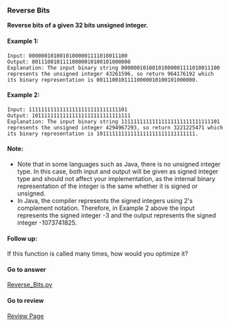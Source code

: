 ### Reverse Bits

**Reverse bits of a given 32 bits unsigned integer.**

#### Example 1:

```
Input: 00000010100101000001111010011100
Output: 00111001011110000010100101000000
Explanation: The input binary string 00000010100101000001111010011100 represents the unsigned integer 43261596, so return 964176192 which its binary representation is 00111001011110000010100101000000.
```

#### Example 2:

```
Input: 11111111111111111111111111111101
Output: 10111111111111111111111111111111
Explanation: The input binary string 11111111111111111111111111111101 represents the unsigned integer 4294967293, so return 3221225471 which its binary representation is 10111111111111111111111111111111.
``` 

#### Note:

* Note that in some languages such as Java, there is no unsigned integer type. In this case, both input and output will be given as signed integer type and should not affect your implementation, as the internal binary representation of the integer is the same whether it is signed or unsigned.
* In Java, the compiler represents the signed integers using 2's complement notation. Therefore, in Example 2 above the input represents the signed integer -3 and the output represents the signed integer -1073741825.
 
#### Follow up:

If this function is called many times, how would you optimize it?

####  Go to answer

[Reverse_Bits.py](https://github.com/Kelv1nYu/LeetCode_Practices/blob/master/Code/Reverse_Bits.py)

#### Go to review

[Review Page](https://github.com/Kelv1nYu/LeetCode_Practices/blob/master/Review/Reverse_Bits.md)